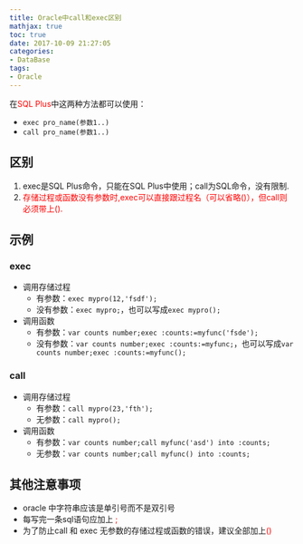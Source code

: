```yaml
---
title: Oracle中call和exec区别
mathjax: true
toc: true
date: 2017-10-09 21:27:05
categories:
- DataBase
tags:
- Oracle
---
```


在<font color="red">SQL Plus</font>中这两种方法都可以使用：

- `exec pro_name(参数1..)`
- `call pro_name(参数1..)`

<!--more-->

## 区别
1. exec是SQL Plus命令，只能在SQL Plus中使用；call为SQL命令，没有限制.
2. <font color="red">存储过程或函数没有参数时,exec可以直接跟过程名（可以省略()），但call则必须带上().</font>

## 示例
### exec
- 调用存储过程
    - 有参数：`exec mypro(12,'fsdf');`
    - 没有参数：`exec mypro;`，也可以写成`exec mypro();`
- 调用函数
    - 有参数：`var counts number;exec :counts:=myfunc('fsde');`
    - 没有参数：`var counts number;exec :counts:=myfunc;`，也可以写成`var counts number;exec :counts:=myfunc();`

### call
- 调用存储过程
	- 有参数：`call mypro(23,'fth');`
	- 无参数：`call mypro();`
- 调用函数
	- 有参数：`var counts number;call myfunc('asd') into :counts;`
	- 无参数：`var counts number;call myfunc() into :counts;`

## 其他注意事项
- oracle 中字符串应该是单引号而不是双引号
- 每写完一条sql语句应加上 <font color="red">;</font>
- 为了防止call 和 exec 无参数的存储过程或函数的错误，建议全部加上<font color="red">()</font>